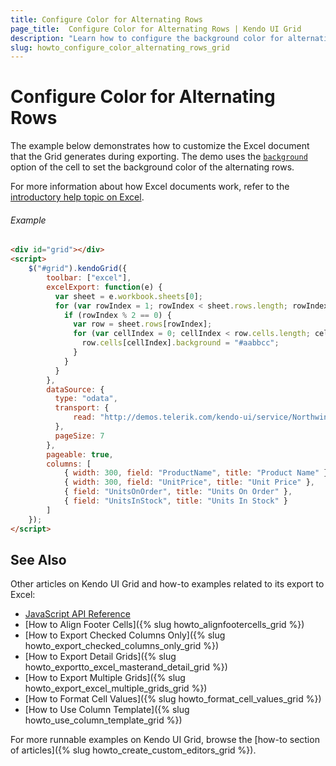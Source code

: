 ```yaml
---
title: Configure Color for Alternating Rows
page_title:  Configure Color for Alternating Rows | Kendo UI Grid
description: "Learn how to configure the background color for alternating rows in the Kendo UI Grid widget."
slug: howto_configure_color_alternating_rows_grid
---
```


# Configure Color for Alternating Rows

The example below demonstrates how to customize the Excel document that the Grid generates during exporting. The demo uses the [`background`](/api/javascript/ooxml/workbook#configuration-sheets.rows.cells.background) option of the cell to set the background color of the alternating rows.

For more information about how Excel documents work, refer to the [introductory help topic on Excel](/framework/excel/introduction#create-excel-document).

###### Example

```html
<div id="grid"></div>
<script>
    $("#grid").kendoGrid({
        toolbar: ["excel"],
        excelExport: function(e) {
          var sheet = e.workbook.sheets[0];
          for (var rowIndex = 1; rowIndex < sheet.rows.length; rowIndex++) {
            if (rowIndex % 2 == 0) {
              var row = sheet.rows[rowIndex];
              for (var cellIndex = 0; cellIndex < row.cells.length; cellIndex ++) {
                row.cells[cellIndex].background = "#aabbcc";
              }
            }
          }
        },
        dataSource: {
          type: "odata",
          transport: {
              read: "http://demos.telerik.com/kendo-ui/service/Northwind.svc/Products"
          },
          pageSize: 7
        },
        pageable: true,
        columns: [
            { width: 300, field: "ProductName", title: "Product Name" },
            { width: 300, field: "UnitPrice", title: "Unit Price" },
            { field: "UnitsOnOrder", title: "Units On Order" },
            { field: "UnitsInStock", title: "Units In Stock" }
        ]
    });
</script>
```

## See Also

Other articles on Kendo UI Grid and how-to examples related to its export to Excel:

* [JavaScript API Reference](/api/javascript/ui/grid#configuration-excel)
* [How to Align Footer Cells]({% slug howto_alignfootercells_grid %})
* [How to Export Checked Columns Only]({% slug howto_export_checked_columns_only_grid %})
* [How to Export Detail Grids]({% slug howto_exportto_excel_masterand_detail_grid %})
* [How to Export Multiple Grids]({% slug howto_export_excel_multiple_grids_grid %})
* [How to Format Cell Values]({% slug howto_format_cell_values_grid %})
* [How to Use Column Template]({% slug howto_use_column_template_grid %})

For more runnable examples on Kendo UI Grid, browse the [how-to section of articles]({% slug howto_create_custom_editors_grid %}).
